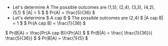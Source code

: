 <ul>
<li> Let's determine A 
The possible outcomes are (1,5), (2,4), (3,3), (4,2), (5,1) 
$ |A| = 5 $ 
$ Pr(A) = \frac{5}{36} $
	<li> Let's determine $ A cap B $ 
	      The possible outcomes are (2,4) 
	      $ |A cap B| = 1 $ 
	      $ Pr(A cap B) = \frac{1}{36} $
</ul>
$ Pr(B|A) = \frac{Pr(A cap B)}{Pr(A)} $ 
$ Pr(B|A) = \frac{ \frac{1}{36}}{ \frac{5}{36}} $ 
$ Pr(B|A) = \frac{1}{5} $
